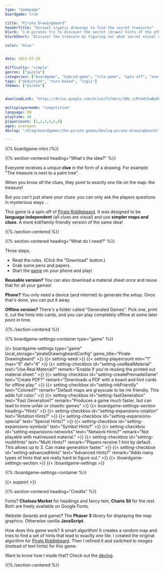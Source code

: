 ```yaml
---
type: "gamepage"
boardgame: true

title: "Pirate Drawingbeard"
headerTitle: "Unravel cryptic drawings to find the secret treasures"
blurb: "1-6 pirates try to discover the secret (drawn) hints of the other players, to find the treasure before the others"
blurbShort: "Discover the treasure by figuring out what secret visual clues the other players are holding!"

color: "blue"


date: 2022-07-20

difficulty: "simple"
genres: ["puzzle"]
categories: ["boardgame", "hybrid-game", "tile-game", "spin-off", "one-paper-game"]
tags: ["deduction", "turn-based", "logic"]
themes: ["pirate"]


downloadLink: "https://drive.google.com/drive/folders/1BU_ccMrmdtSwBwXPqsV8sVUkaZR1Jdjp"

multiplayermode: "competitive"
language: EN
playtime: 40
playercount: [1,2,3,4,5,6]
ages: everyone
devlog: "/blog/boardgames/the-pirate-games/devlog-pirate-drawingbeard/"

---
```



{{% boardgame-intro /%}}

<!-- Introduction + explanation text -->
{{% section-centered heading="What's the idea?" %}}

Everyone receives a unique **clue** in the form of a drawing. For example: "The treasure is next to a palm tree".

When you know _all_ the clues, they point to exactly _one_ tile on the map: the treasure!

But you can't just share your clues: you can only ask the players questions in mysterious ways ...

This game is a spin-off of [Pirate Riddlebeard](https://pandaqi.com/pirate-riddlebeard). It was designed to be **language independent** (all clues are visual) and use **simpler maps and clues**. A more kid/family friendly version of the same idea!

{{% /section-centered %}}

{{% section-centered heading="What do I need?" %}}

Three steps.
* Read the rules. (Click the "Download" button.)
* Grab some pens and papers.
* Start the [game](#game) on your phone and play!

**Reusable version?** You can also download a material sheet _once_ and reuse that for all your games!

**Phone?** You only need a device (and internet) to generate the setup. Once that's done, you can put it away.

**Offline version?** There's a folder called "Generated Games". Pick one, print it, cut the hints into cards, and you can play completely offline at some later point in time.

{{% /section-centered %}}

{{% boardgame-settings-container type="game" %}}

{{< boardgame-settings type="game" local_storage="pirateDrawingbeardConfig" game_title="Pirate Drawingbeard" >}}
  {{< setting-seed >}}
  {{< setting-playercount min="1" max="6" def="4" >}}
  {{< setting-checkbox id="setting-useRealMaterial" text="Use Real Material?" remark="Enable if you're reusing the printed out material sheet." >}}
  {{< setting-checkbox id="setting-createPremadeGame" text="Create PDF?" remark="Downloads a PDF with a board and hint cards for offline play." >}}
  {{< setting-checkbox id="setting-inkFriendly" text="Colored?" remark="Default maps are grayscale to be ink friendly. This adds full color." >}}
  {{< setting-checkbox id="setting-fastGeneration" text="Fast Generation?" remark="Produces a game much faster, but can lead to more unfair or chaotic games" >}}
  {{< boardgame-settings-section heading="Hints" >}}
    {{< setting-checkbox id="setting-expansions-rotation" text="Rotation Hints?" >}}
    {{< setting-checkbox id="setting-expansions-special" text="Special Hints?" >}}
    {{< setting-checkbox id="setting-expansions-symbols" text="Symbol Hints?" >}}
    {{< setting-checkbox id="setting-expansions-networks" text="Network Hints?" remark="Not playable with real/reused material." >}}
    {{< setting-checkbox id="setting-multiHints" text="Multi Hints?" remark="Players receive 1 hint by default. This allows up to 3. Can make generation faster." >}}
    {{< setting-checkbox id="setting-advancedHints" text="Advanced Hints?" remark="Adds many types of hints that are really hard to figure out." >}}
  {{< /boardgame-settings-section >}}
{{< /boardgame-settings >}}

{{% /boardgame-settings-container %}}

{{< support >}}

{{% section-centered heading="Credits" %}}

Fonts? **Chelsea Market** for headings and fancy text, **Charis Sil** for the rest. Both are freely available on Google Fonts.

Website (boards and game)? The **Phaser 3** library for displaying the map graphics. Otherwise vanilla **JavaScript**.

How does this game work? A smart algorithm! It creates a random map and tries to find a set of hints that lead to exactly _one_ tile. I created the original algorithm for [Pirate Riddlebeard](https://pandaqi.com/pirate-riddlebeard). Then I refined it and switched to _images_ (instead of text hints) for this game.

Want to know how I made that? Check out the [devlog](/blog/boardgames/the-pirate-games/devlog-pirate-drawingbeard).

{{% /section-centered %}}